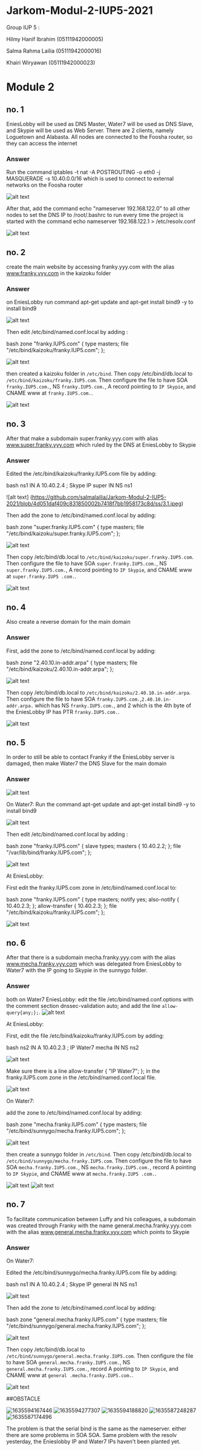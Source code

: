 # Jarkom-Modul-2-IUP5-2021

Group IUP 5 :

Hilmy Hanif Ibrahim (05111942000005)

Salma Rahma Lailia  (05111942000016)

Khairi Wiryawan     (05111942000023)


# Module 2

## no. 1

EniesLobby will be used as DNS Master, Water7 will be used as DNS Slave, and Skypie will be used as Web Server. There are 2 clients, namely Loguetown and Alabasta. All nodes are connected to the Foosha router, so they can access the internet

### Answer

Run the command iptables -t nat -A POSTROUTING -o eth0 -j MASQUERADE -s 10.40.0.0/16 which is used to connect to external networks on the Foosha router

![alt text](https://github.com/salmalailia/Jarkom-Modul-2-IUP5-2021/blob/a95b52fdbf8c0bcde51daede3c2f565aeae56019/ss/1.0.jpeg)


After that, add the command echo "nameserver 192.168.122.0" to all other nodes to set the DNS IP to /root/.bashrc to run every time the project is started with the command echo nameserver 192.168.122.1 > /etc/resolv.conf

![alt text](https://github.com/salmalailia/Jarkom-Modul-2-IUP5-2021/blob/a95b52fdbf8c0bcde51daede3c2f565aeae56019/ss/1.1.jpeg)

## no. 2

create the main website by accessing franky.yyy.com with the alias www.franky.yyy.com in the kaizoku folder

### Answer

on EniesLobby run command apt-get update and apt-get install bind9 -y to install bind9

![alt text](https://github.com/salmalailia/Jarkom-Modul-2-IUP5-2021/blob/a95b52fdbf8c0bcde51daede3c2f565aeae56019/ss/2.1.jpg)

Then edit /etc/bind/named.conf.local by adding :

bash
     zone "franky.IUP5.com" {
             type masters;
             file "/etc/bind/kaizoku/franky.IUP5.com";
     };

![alt text](https://github.com/salmalailia/Jarkom-Modul-2-IUP5-2021/blob/4d051daf409c831850002b7418f7bb1958173c8d/ss/2.2.jpeg)

then created a kaizoku folder in `/etc/bind`. Then copy /etc/bind/db.local to `/etc/bind/kaizoku/franky.IUP5.com`. Then configure the file to have SOA `franky.IUP5.com.`, NS `franky.IUP5.com.`, A record pointing to `IP Skypie`, and CNAME www at `franky.IUP5.com.`.

![alt text](https://github.com/salmalailia/Jarkom-Modul-2-IUP5-2021/blob/4d051daf409c831850002b7418f7bb1958173c8d/ss/2.3.jpeg)

## no. 3

After that make a subdomain super.franky.yyy.com with alias www.super.franky.yyy.com which ruled by the DNS at EniesLobby to Skypie

### Answer

Edited the /etc/bind/kaizoku/franky.IUP5.com file by adding:

bash
         ns1 IN A 10.40.2.4 ; Skype IP
         super IN NS ns1


![alt text] (https://github.com/salmalailia/Jarkom-Modul-2-IUP5-2021/blob/4d051daf409c831850002b7418f7bb1958173c8d/ss/3.1.jpeg)

Then add the zone to /etc/bind/named.conf.local by adding:

bash
     zone "super.franky.IUP5.com" {
             type masters;
             file "/etc/bind/kaizoku/super.franky.IUP5.com";
     };


![alt text](https://github.com/salmalailia/Jarkom-Modul-2-IUP5-2021/blob/4d051daf409c831850002b7418f7bb1958173c8d/ss/3.2.jpg)

Then copy /etc/bind/db.local to `/etc/bind/kaizoku/super.franky.IUP5.com`. Then configure the file to have SOA `super.franky.IUP5.com.`, NS `super.franky.IUP5.com.`, A record pointing to `IP Skypie`, and CNAME www at `super.franky.IUP5 .com.`.

![alt text](https://github.com/salmalailia/Jarkom-Modul-2-IUP5-2021/blob/4d051daf409c831850002b7418f7bb1958173c8d/ss/3.3.jpeg)

## no. 4

Also create a reverse domain for the main domain

### Answer

First, add the zone to /etc/bind/named.conf.local by adding:

bash
     zone "2.40.10.in-addr.arpa" {
             type masters;
             file "/etc/bind/kaizoku/2.40.10.in-addr.arpa";
     };

![alt text](https://github.com/salmalailia/Jarkom-Modul-2-IUP5-2021/blob/4d051daf409c831850002b7418f7bb1958173c8d/ss/4.1.jpeg)

Then copy /etc/bind/db.local to `/etc/bind/kaizoku/2.40.10.in-addr.arpa`. Then configure the file to have SOA `franky.IUP5.com.`,`2.40.10.in-addr.arpa.` which has NS `franky.IUP5.com.`, and 2 which is the 4th byte of the EniesLobby IP has PTR `franky.IUP5.com.`.

![alt text](https://github.com/salmalailia/Jarkom-Modul-2-IUP5-2021/blob/4d051daf409c831850002b7418f7bb1958173c8d/ss/4.2.jpeg)

## no. 5

In order to still be able to contact Franky if the EniesLobby server is damaged, then make Water7 the DNS Slave for the main domain

### Answer

![alt text](https://github.com/salmalailia/Jarkom-Modul-2-IUP5-2021/blob/4d051daf409c831850002b7418f7bb1958173c8d/ss/5.1.jpeg)

On Water7:
Run the command apt-get update and apt-get install bind9 -y to install bind9

![alt text](https://github.com/salmalailia/Jarkom-Modul-2-IUP5-2021/blob/4d051daf409c831850002b7418f7bb1958173c8d/ss/5.2.jpeg)

Then edit /etc/bind/named.conf.local by adding :

bash
     zone "franky.IUP5.com" {
         slave types;
         masters { 10.40.2.2; };
         file "/var/lib/bind/franky.IUP5.com";
     };

![alt text](https://github.com/salmalailia/Jarkom-Modul-2-IUP5-2021/blob/4d051daf409c831850002b7418f7bb1958173c8d/ss/5.2.jpeg)

At EniesLobby:

First edit the franky.IUP5.com zone in /etc/bind/named.conf.local to:

bash
     zone "franky.IUP5.com" {
             type masters;
             notify yes;
             also-notify { 10.40.2.3; };
             allow-transfer { 10.40.2.3; };
             file "/etc/bind/kaizoku/franky.IUP5.com";
     };

![alt text](https://github.com/salmalailia/Jarkom-Modul-2-IUP5-2021/blob/4d051daf409c831850002b7418f7bb1958173c8d/ss/5.3.jpeg)

## no. 6

After that there is a subdomain mecha.franky.yyy.com with the alias www.mecha.franky.yyy.com which was delegated from EniesLobby to Water7 with the IP going to Skypie in the sunnygo folder.

### Answer

both on Water7 EniesLobby:
edit the file /etc/bind/named.conf.options with the comment section dnssec-validation auto; and add the line `allow-query{any;};`.
![alt text](https://github.com/salmalailia/Jarkom-Modul-2-IUP5-2021/blob/4d051daf409c831850002b7418f7bb1958173c8d/ss/6.1.jpeg)

At EniesLobby:

First, edit the file /etc/bind/kaizoku/franky.IUP5.com by adding:

bash
        ns2 IN A 10.40.2.3 ; IP Water7
        mecha IN NS ns2

![alt text](https://github.com/salmalailia/Jarkom-Modul-2-IUP5-2021/blob/4d051daf409c831850002b7418f7bb1958173c8d/ss/6.2.jpeg)

Make sure there is a line allow-transfer { "IP Water7"; }; in the franky.IUP5.com zone in the /etc/bind/named.conf.local file.

![alt text](https://github.com/salmalailia/Jarkom-Modul-2-IUP5-2021/blob/4d051daf409c831850002b7418f7bb1958173c8d/ss/6.3.jpeg)

On Water7:

add the zone to /etc/bind/named.conf.local by adding:

bash
    zone "mecha.franky.IUP5.com" {
            type masters;
            file "/etc/bind/sunnygo/mecha.franky.IUP5.com";
    };

![alt text](https://github.com/salmalailia/Jarkom-Modul-2-IUP5-2021/blob/4d051daf409c831850002b7418f7bb1958173c8d/ss/6.4.jpeg)

then create a sunnygo folder in `/etc/bind`. Then copy /etc/bind/db.local to `/etc/bind/sunnygo/mecha.franky.IUP5.com`. Then configure the file to have SOA `mecha.franky.IUP5.com.`, NS `mecha.franky.IUP5.com.`, record A pointing to `IP Skypie`, and CNAME www at `mecha.franky.IUP5 .com.`.

![alt text](https://github.com/salmalailia/Jarkom-Modul-2-IUP5-2021/blob/4d051daf409c831850002b7418f7bb1958173c8d/ss/6.5.jpeg)
![alt text](https://github.com/salmalailia/Jarkom-Modul-2-IUP5-2021/blob/4d051daf409c831850002b7418f7bb1958173c8d/ss/6.6.jpeg)

## no. 7

To facilitate communication between Luffy and his colleagues, a subdomain was created through Franky with the name general.mecha.franky.yyy.com with the alias www.general.mecha.franky.yyy.com which points to Skypie

### Answer

On Water7:

Edited the /etc/bind/sunnygo/mecha.franky.IUP5.com file by adding:

bash
         ns1 IN A 10.40.2.4 ; Skype IP
         general IN NS ns1

![alt text](https://github.com/salmalailia/Jarkom-Modul-2-IUP5-2021/blob/4d051daf409c831850002b7418f7bb1958173c8d/ss/7.1.jpeg)

Then add the zone to /etc/bind/named.conf.local by adding:

bash
     zone "general.mecha.franky.IUP5.com" {
             type masters;
             file "/etc/bind/sunnygo/general.mecha.franky.IUP5.com";
     };

![alt text](https://github.com/salmalailia/Jarkom-Modul-2-IUP5-2021/blob/4d051daf409c831850002b7418f7bb1958173c8d/ss/7.2.jpeg)

Then copy /etc/bind/db.local to `/etc/bind/sunnygo/general.mecha.franky.IUP5.com`. Then configure the file to have SOA `general.mecha.franky.IUP5.com.`, NS `general.mecha.franky.IUP5.com.`, record A pointing to `IP Skypie`, and CNAME www at `general .mecha.franky.IUP5.com.`.

![alt text](https://github.com/salmalailia/Jarkom-Modul-2-IUP5-2021/blob/4d051daf409c831850002b7418f7bb1958173c8d/ss/7.3.jpeg)

##OBSTACLE

![1635594167446](https://user-images.githubusercontent.com/73702347/139532693-e117997d-edee-4c5b-a157-9280a78b7498.jpg)
![1635594277307](https://user-images.githubusercontent.com/73702347/139532695-3a2f1f23-0885-4705-bc42-c2b5bd14f4cf.jpg)
![1635594188820](https://user-images.githubusercontent.com/73702347/139532696-396effcb-8770-4e78-9f6d-e1b4d4238a19.jpg)
![1635587248287](https://user-images.githubusercontent.com/73702347/139532697-542e46ad-e05c-4e4a-8ac1-82be28790c23.jpg)
![1635587174496](https://user-images.githubusercontent.com/73702347/139532698-89c40ea8-1d87-461a-af62-f9f019240d2c.jpg)

The problem is that the serial bind is the same as the nameserver. either there are some problems in SOA SOA. Same problem with the resolv yesterday, the Enieslobby IP and Water7 IPs haven't been planted yet.

